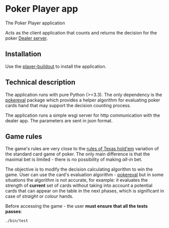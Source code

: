 Poker Player app
================

The Poker Player application

Acts as the client application that counts and returns the decision for the
poker [Dealer server](https://github.com/radekj/dealer).


Installation
------------

Use the [player-buildout](https://github.com/radekj/player-buildout) to install
the application.


Technical description
---------------------

The application runs with pure Python (>=3.3). The only dependency is the
[pokereval](https://github.com/aliang/pokerhand-eval) package which provides a
helper algorithm for evaluating poker cards hand that may support the decision
counting process.

The application runs a simple wsgi server for http communication with the
dealer app. The parameters are sent in json format.


Game rules
----------

The game's rules are very close to the
[rules of Texas hold'em](http://en.wikipedia.org/wiki/Texas_hold_%27em#Rules)
variation of the standard card game of poker. The only main difference is
that the maximal bet is limited - there is no possibility of making *all-in* bet.

The objective is to modify the decision calculating algorithm to win the game.
User can use the card's evaluation algorithm -
[pokereval](https://github.com/aliang/pokerhand-eval) but in some situations
the algorithm is not accurate, for example: it evaluates the strength
of **current** set of cards without taking into account a potential cards
that can appear on the table in the next phases, which is significant in
case of *straight* or *colour* hands.

Before accessing the game - the user **must ensure that all the tests passes**:

`./bin/test`
